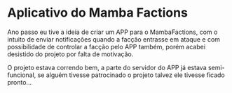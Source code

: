 # Aplicativo do Mamba Factions
  
Ano passo eu tive a ideia de criar um APP para o MambaFactions, com o intuito de enviar notificações quando a facção entrasse em ataque e com possibilidade de controlar a facção pelo APP também, porém acabei desistido do projeto por falta de motivação.
  
 O projeto estava correndo bem, a parte do servidor do APP já estava semi-funcional, se alguém tivesse patrocinado o projeto talvez ele tivesse ficado pronto... 
